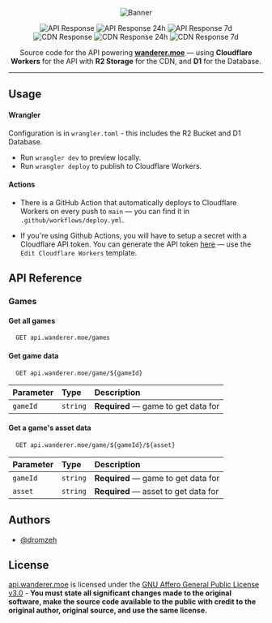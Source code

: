 <div align="center">

![Banner]

![API Response] ![API Response 24h] ![API Response 7d]  
![CDN Response] ![CDN Response 24h] ![CDN Response 7d]

Source code for the API powering [**wanderer.moe**](https://wanderer.moe) — using **Cloudflare Workers** for the API with **R2 Storage** for the CDN, and **D1** for the Database.

</div>

---

## Usage

#### Wrangler

Configuration is in `wrangler.toml` - this includes the R2 Bucket and D1 Database.

-   Run `wrangler dev` to preview locally.
-   Run `wrangler deploy` to publish to Cloudflare Workers.

#### Actions

-   There is a GitHub Action that automatically deploys to Cloudflare Workers on every push to `main` — you can find it in `.github/workflows/deploy.yml`.

-   If you're using Github Actions, you will have to setup a secret with a Cloudflare API token. You can generate the API token [here][Cloudflare API Token] — use the `Edit Cloudflare Workers` template.

## API Reference

### Games

#### Get all games

```http
  GET api.wanderer.moe/games
```

#### Get game data

```http
  GET api.wanderer.moe/game/${gameId}
```

| Parameter | Type     | Description                         |
| :-------- | :------- | :---------------------------------- |
| `gameId`  | `string` | **Required** — game to get data for |

#### Get a game's asset data

```http
  GET api.wanderer.moe/game/${gameId}/${asset}
```

| Parameter | Type     | Description                          |
| :-------- | :------- | :----------------------------------- |
| `gameId`  | `string` | **Required** — game to get data for  |
| `asset`   | `string` | **Required** — asset to get data for |

## Authors

-   [@dromzeh][Dromzeh]

## License

[api.wanderer.moe][api.wanderer.moe] is licensed under the [GNU Affero General Public License v3.0][License] - **You must state all significant changes made to the original software, make the source code available to the public with credit to the original author, original source, and use the same license.**

[Banner]: https://files.catbox.moe/qa3eus.svg
[API Status]: https://status.wanderer.moe/history/api
[CDN Status]: https://status.wanderer.moe/history/cdn
[API Response]: https://img.shields.io/endpoint?label=API%20Response&style=for-the-badge&url=https%3A%2F%2Fraw.githubusercontent.com%2Fwanderer-moe%2Fstatus%2FHEAD%2Fapi%2Fapi%2Fresponse-time.json
[API Response 24h]: https://img.shields.io/endpoint?label=API%20Response%20%2824h%29&style=for-the-badge&url=https%3A%2F%2Fraw.githubusercontent.com%2Fwanderer-moe%2Fstatus%2FHEAD%2Fapi%2Fapi%2Fresponse-time-day.json
[API Response 7d]: https://img.shields.io/endpoint?label=API%20Response%20%281wk%29&style=for-the-badge&url=https%3A%2F%2Fraw.githubusercontent.com%2Fwanderer-moe%2Fstatus%2FHEAD%2Fapi%2Fapi%2Fresponse-time-week.json
[CDN Response]: https://img.shields.io/endpoint?label=CDN%20Response&style=for-the-badge&url=https%3A%2F%2Fraw.githubusercontent.com%2Fwanderer-moe%2Fstatus%2FHEAD%2Fapi%2Fcdn%2Fresponse-time.json
[CDN Response 24h]: https://img.shields.io/endpoint?label=CDN%20Response%20%2824h%29&style=for-the-badge&url=https%3A%2F%2Fraw.githubusercontent.com%2Fwanderer-moe%2Fstatus%2FHEAD%2Fapi%2Fcdn%2Fresponse-time-day.json
[CDN Response 7d]: https://img.shields.io/endpoint?label=CDN%20Response%20%281wk%29&style=for-the-badge&url=https%3A%2F%2Fraw.githubusercontent.com%2Fwanderer-moe%2Fstatus%2FHEAD%2Fapi%2Fcdn%2Fresponse-time-week.json
[Cloudflare API Token]: https://dash.cloudflare.com/profile/api-tokens
[Dromzeh]: https://github.com/dromzeh
[api.wanderer.moe]: https://api.wanderer.moe
[License]: LICENSE
